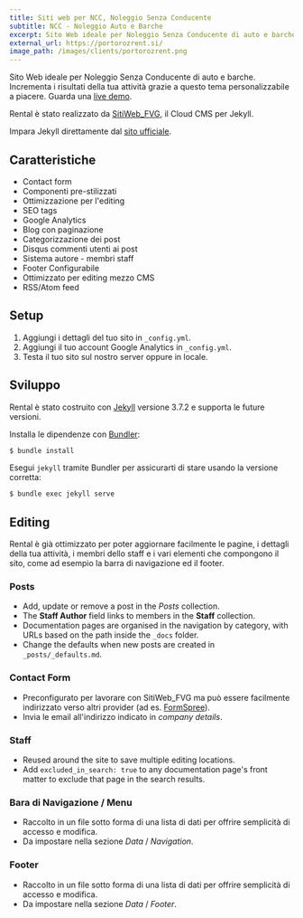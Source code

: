 ```yaml
---
title: Siti web per NCC, Noleggio Senza Conducente
subtitle: NCC - Noleggio Auto e Barche
excerpt: Sito Web ideale per Noleggio Senza Conducente di auto e barche. Incrementa i risultati della tua attività grazie a questo tema personalizzabile a piacere.
external_url: https://portorozrent.si/
image_path: /images/clients/portorozrent.png
---
```

Sito Web ideale per Noleggio Senza Conducente di auto e barche. Incrementa i risultati della tua attività grazie a questo tema personalizzabile a piacere. Guarda una [live demo](https://portorozrent.si/).

Rental è stato realizzato da [SitiWeb_FVG](/), il Cloud CMS per Jekyll.

Impara Jekyll direttamente dal [sito ufficiale](https://jekyllrb.com/).

## Caratteristiche

* Contact form
* Componenti pre-stilizzati
* Ottimizzazione per l'editing
* SEO tags
* Google Analytics
* Blog con paginazione
* Categorizzazione dei post
* Disqus commenti utenti ai post
* Sistema autore - membri staff
* Footer Configurabile
* Ottimizzato per editing mezzo CMS
* RSS/Atom feed

## Setup

1. Aggiungi i dettagli del tuo sito in `_config.yml`.
2. Aggiungi il tuo account Google Analytics in `_config.yml`.
3. Testa il tuo sito sul nostro server oppure in locale.

## Sviluppo

Rental è stato costruito con [Jekyll](http://jekyllrb.com/) versione 3.7.2 e supporta le future versioni.

Installa le dipendenze con [Bundler](http://bundler.io/):

~~~bash
$ bundle install
~~~

Esegui `jekyll` tramite Bundler per assicurarti di stare usando la versione corretta:

~~~bash
$ bundle exec jekyll serve
~~~

## Editing

Rental è già ottimizzato per poter aggiornare facilmente le pagine, i dettagli della tua attività, i membri dello staff e i vari elementi che compongono il sito, come ad esempio la barra di navigazione ed il footer.

### Posts

* Add, update or remove a post in the *Posts* collection.
* The **Staff Author** field links to members in the **Staff** collection.
* Documentation pages are organised in the navigation by category, with URLs based on the path inside the `_docs` folder.
* Change the defaults when new posts are created in `_posts/_defaults.md`.

### Contact Form

* Preconfigurato per lavorare con SitiWeb_FVG ma può essere facilmente indirizzato verso altri provider (ad es. [FormSpree](https://formspree.io/)).
* Invia le email all'indirizzo indicato in *company details*.

### Staff

* Reused around the site to save multiple editing locations.
* Add `excluded_in_search: true` to any documentation page's front matter to exclude that page in the search results.

### Bara di Navigazione / Menu

* Raccolto in un file sotto forma di una lista di dati per offrire semplicità di accesso e modifica.
* Da impostare nella sezione *Data* / *Navigation*.

### Footer

* Raccolto in un file sotto forma di una lista di dati per offrire semplicità di accesso e modifica.
* Da impostare nella sezione *Data* / *Footer*.
